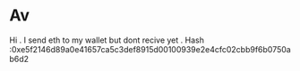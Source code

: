 # Av
Hi . I send eth to my wallet but dont recive yet . Hash :0xe5f2146d89a0e41657ca5c3def8915d00100939e2e4cfc02cbb9f6b0750ab6d2 
